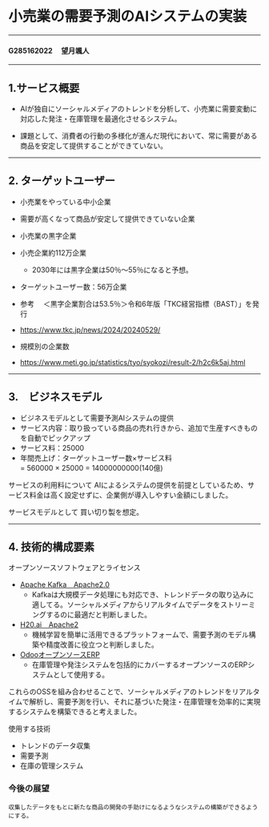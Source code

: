 # 小売業の需要予測のAIシステムの実装
----
#### G285162022 　望月颯人
----
## 1.サービス概要
- AIが独自にソーシャルメディアのトレンドを分析して、小売業に需要変動に対応した発注・在庫管理を最適化させるシステム。

- 課題として、消費者の行動の多様化が進んだ現代において、常に需要がある商品を安定して提供することができていない。

----
## 2. ターゲットユーザー
- 小売業をやっている中小企業
- 需要が高くなって商品が安定して提供できていない企業
- 小売業の黒字企業
- 小売企業約112万企業
    * 2030年には黒字企業は50％〜55％になると予想。
- ターゲットユーザー数：56万企業

- 参考　
＜黒字企業割合は53.5％＞令和6年版「TKC経営指標（BAST）」を発行
- https://www.tkc.jp/news/2024/20240529/
- 規模別の企業数
- https://www.meti.go.jp/statistics/tyo/syokozi/result-2/h2c6k5aj.html

----
## 3.　ビジネスモデル
- ビジネスモデルとして需要予測AIシステムの提供   
- サービス内容：取り扱っている商品の売れ行きから、追加で生産すべきものを自動でピックアップ  
- サービス料：25000  
- 年間売上げ：ターゲットユーザー数×サービス料  
            = 560000 × 25000
            = 14000000000(140億)

サービスの利用料について
AIによるシステムの提供を前提としているため、サービス料金は高く設定せずに、企業側が導入しやすい金額にしました。

サービスモデルとして
買い切り製を想定。

----
## 4. 技術的構成要素
オープンソースソフトウェアとライセンス

- [Apache Kafka　Apache2.0](https://kafka.apache.org/)
    * Kafkaは大規模データ処理にも対応でき、トレンドデータの取り込みに適してる。ソーシャルメディアからリアルタイムでデータをストリーミングするのに最適だと判断しました。
- [H20.ai　Apache2](https://h2o.ai/)
    * 機械学習を簡単に活用できるプラットフォームで、需要予測のモデル構築や精度改善に役立つと判断しました。
- [OdooオープンソースERP](https://www.odoo.com/ja_JP)
    * 在庫管理や発注システムを包括的にカバーするオープンソースのERPシステムとして使用する。

これらのOSSを組み合わせることで、ソーシャルメディアのトレンドをリアルタイムで解析し、需要予測を行い、それに基づいた発注・在庫管理を効率的に実現するシステムを構築できると考えました。

使用する技術
- トレンドのデータ収集
- 需要予測
- 在庫の管理システム

### 今後の展望
    収集したデータをもとに新たな商品の開発の手助けになるようなシステムの構築ができるようにする。